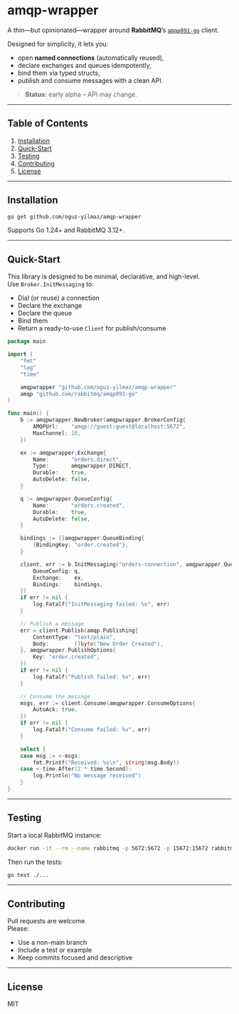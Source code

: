 # amqp-wrapper

A thin—but opinionated—wrapper around **RabbitMQ**’s
[`amqp091-go`](https://github.com/rabbitmq/amqp091-go) client.

Designed for simplicity, it lets you:

- open **named connections** (automatically reused),
- declare exchanges and queues idempotently,
- bind them via typed structs,
- publish and consume messages with a clean API.

> **Status:** early alpha – API may change.

---

## Table of Contents

1. [Installation](#installation)  
2. [Quick-Start](#quick-start)  
3. [Testing](#testing)  
4. [Contributing](#contributing)  
5. [License](#license)

---

## Installation

```bash
go get github.com/oguz-yilmaz/amqp-wrapper
```

Supports Go 1.24+ and RabbitMQ 3.12+.

---

## Quick-Start

This library is designed to be minimal, declarative, and high-level.  
Use `Broker.InitMessaging` to:

- Dial (or reuse) a connection
- Declare the exchange
- Declare the queue
- Bind them
- Return a ready-to-use `Client` for publish/consume

```go
package main

import (
    "fmt"
    "log"
    "time"

    amqpwrapper "github.com/oguz-yilmaz/amqp-wrapper"
    amqp "github.com/rabbitmq/amqp091-go"
)

func main() {
    b := amqpwrapper.NewBroker(amqpwrapper.BrokerConfig{
        AMQPUrl:    "amqp://guest:guest@localhost:5672",
        MaxChannel: 10,
    })

    ex := amqpwrapper.Exchange{
        Name:       "orders.direct",
        Type:       amqpwrapper.DIRECT,
        Durable:    true,
        AutoDelete: false,
    }

    q := amqpwrapper.QueueConfig{
        Name:       "orders.created",
        Durable:    true,
        AutoDelete: false,
    }

    bindings := []amqpwrapper.QueueBinding{
        {BindingKey: "order.created"},
    }

    client, err := b.InitMessaging("orders-connection", amqpwrapper.QueueSetup{
        QueueConfig: q,
        Exchange:    ex,
        Bindings:    bindings,
    })
    if err != nil {
        log.Fatalf("InitMessaging failed: %v", err)
    }

    // Publish a message
    err = client.Publish(amqp.Publishing{
        ContentType: "text/plain",
        Body:        []byte("New Order Created"),
    }, amqpwrapper.PublishOptions{
        Key: "order.created",
    })
    if err != nil {
        log.Fatalf("Publish failed: %v", err)
    }

    // Consume the message
    msgs, err := client.Consume(amqpwrapper.ConsumeOptions{
        AutoAck: true,
    })
    if err != nil {
        log.Fatalf("Consume failed: %v", err)
    }

    select {
    case msg := <-msgs:
        fmt.Printf("Received: %s\n", string(msg.Body))
    case <-time.After(2 * time.Second):
        log.Println("No message received")
    }
}
```

---

## Testing

Start a local RabbitMQ instance:

```bash
docker run -it --rm --name rabbitmq -p 5672:5672 -p 15672:15672 rabbitmq:3.13-management
```

Then run the tests:

```bash
go test ./...
```

---

## Contributing

Pull requests are welcome.  
Please:

- Use a non-main branch
- Include a test or example
- Keep commits focused and descriptive

---

## License

MIT
